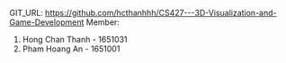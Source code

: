 GIT_URL: https://github.com/hcthanhhh/CS427---3D-Visualization-and-Game-Development
Member:
1. Hong Chan Thanh - 1651031
2. Pham Hoang An - 1651001